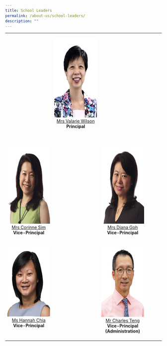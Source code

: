 ```yaml
---
title: School Leaders
permalink: /about-us/school-leaders/
description: ""
---
```


<table cellpadding="5" cellspacing="0" border="0" width="100%">
  <tbody>
  </tbody>
  <tbody>
    <tr>
      <td valign="top" style="text-align: center;">&nbsp;</td>
      <td valign="top" style="text-align: center;"><p><img src="/images/Others/SL-P-VWilson.jpg" alt="Valarie Wilson" width="191" height="255"><br>
          <a target="" href="mailto:Valarie_koh@schools.gov.sg">Mrs Valarie Wilson</a><br>
          <b>Principal<br>
          <br>
          </b></p></td>
      <td valign="top" style="text-align: center;"><p>&nbsp;</p></td>
      <td valign="bottom" align="center">&nbsp;</td>
    </tr>
    <tr>
      <td valign="top" style="text-align: center;"><p><img src="/images/Others/SL-VP-CSim.jpg" alt="Corinne Sim" width="191" height="255"><br>
          <a target="" href="mailto:Corinne_SIM@schools.gov.sg">Mrs Corinne Sim </a><br>
          <b>Vice-Principal<br>
          </b></p></td>
      <td valign="top" style="text-align: center;">&nbsp;</td>
      <td valign="top" style="text-align: center;"><p><img src="/images/Others/SL-VP-DGoh.jpg" alt="Diana Goh" width="191" height="255"><br>
          <a target="" href="mailto:Diana_TAN@schools.gov.sg">Mrs Diana Goh </a><br>
          <b>Vice-Principal<br>
          </b></p></td>
      <td valign="bottom" align="center">&nbsp;</td>
    </tr>
    <tr>
      <td valign="top" style="text-align: center;"><p><img src="/images/Others/SL-VP-HChia.png" alt="Hannah Chia" width="228" height="228"><br>
          <a target="" href="mailto:hannah_chia@schools.gov.sg">Ms Hannah Chia</a><br>
          <b>Vice-Principal<br>
          </b></p></td>
      <td valign="top" style="text-align: center;">&nbsp;</td>
      <td valign="top" style="text-align: center;"><p><img src="/images/Others/SL-VP-CTeng.png" alt="Charles Teng" width="187" height="229"><br>
          <a target="" href="mailto:teng_tat_meng_charles@schools.gov.sg">Mr Charles Teng</a><br>
          <b>Vice-Principal <br>
          (Administration)</b></p></td>
      <td valign="bottom" align="center">&nbsp;</td>
    </tr>
    <tr>
      <td style="text-align: center;" valign="top" align="center" width="30%"></td>
      <td style="text-align: center;" valign="top" align="center" width="30%"></td>
      <td style="text-align: center;" valign="top" align="center" width="30%"></td>
      <td style="text-align: center;" valign="top" align="center" width="10%"></td>
    </tr>
  </tbody>
</table>
